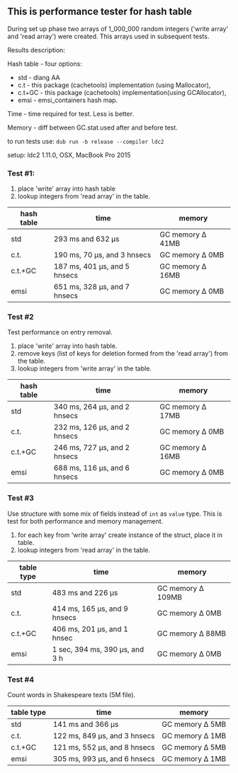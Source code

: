 ## This is performance tester for hash table ##

During set up phase two arrays of 1_000_000 random integers
('write array' and 'read array') were created. This arrays used in subsequent tests.

Results description:

Hash table - four options:
* std - dlang AA
* c.t - this package (cachetools) implementation (using Mallocator),
* c.t+GC - this package (cachetools) implementation(using GCAllocator),
* emsi - emsi_containers hash map.

Time - time required for test. Less is better.

Memory - diff between GC.stat.used after and before test.

to run tests use: `dub run -b release --compiler ldc2`

setup: ldc2 1.11.0, OSX, MacBook Pro 2015

### Test #1: ###

1. place 'write' array into hash table
1. lookup integers from 'read array' in the table.

| hash table               | time                          | memory            |
|--------------------------|-------------------------------|-------------------|
|std     | 293 ms and 632 μs               | GC memory Δ 41MB|
|c.t.    | 190 ms, 70 μs, and 3 hnsecs     | GC memory Δ 0MB|
|c.t.+GC | 187 ms, 401 μs, and 5 hnsecs    | GC memory Δ 16MB|
|emsi    | 651 ms, 328 μs, and 7 hnsecs    | GC memory Δ 0MB|

### Test #2 ###

Test performance on entry removal.

1. place 'write' array into hash table.
1. remove keys (list of keys for deletion formed from the 'read array') from the table.
1. lookup integers from 'write array' in the table.


| hash table        | time                          | memory            |
|--------------------------|-------------------------------|-------------------|
|std     | 340 ms, 264 μs, and 2 hnsecs    | GC memory Δ 17MB|
|c.t.    | 232 ms, 126 μs, and 2 hnsecs    | GC memory Δ 0MB|
|c.t.+GC | 246 ms, 727 μs, and 2 hnsecs    | GC memory Δ 16MB|
|emsi    | 688 ms, 116 μs, and 6 hnsecs    | GC memory Δ 0MB|

### Test #3 ###

Use structure with some mix of fields instead of `int` as `value` type.
This is test for both performance and memory management.

1. for each key from 'write array' create instance of the struct, place it in table.
1. lookup integers from 'read array' in the table.

| table type               | time                          | memory            |
|--------------------------|-------------------------------|-------------------|
|std     | 483 ms and 226 μs               | GC memory Δ 109MB|
|c.t.    | 414 ms, 165 μs, and 9 hnsecs    | GC memory Δ 0MB|
|c.t.+GC | 406 ms, 201 μs, and 1 hnsec     | GC memory Δ 88MB|
|emsi    | 1 sec, 394 ms, 390 μs, and 3 h  | GC memory Δ 0MB|

### Test #4 ###

Count words in Shakespeare texts (5M file).

| table type               | time                          | memory            |
|--------------------------|-------------------------------|-------------------|
|std     | 141 ms and 366 μs               | GC memory Δ 5MB|
|c.t.    | 122 ms, 849 μs, and 3 hnsecs    | GC memory Δ 1MB|
|c.t.+GC | 121 ms, 552 μs, and 8 hnsecs    | GC memory Δ 5MB|
|emsi    | 305 ms, 993 μs, and 6 hnsecs    | GC memory Δ 1MB|
